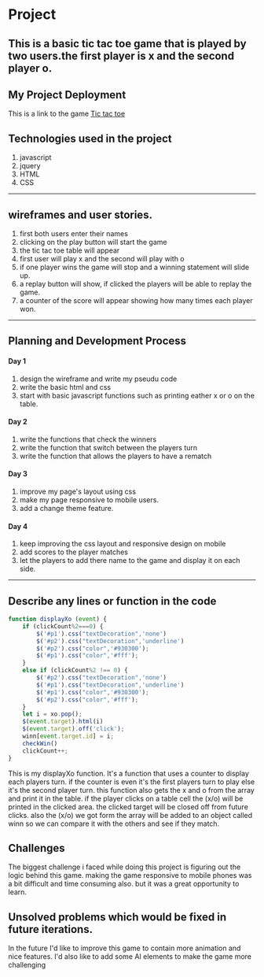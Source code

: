 
# Project <Tic tac toe> 
This is a basic tic tac toe game that is played by two users.the first player is x and the second player o.
--- 
## My Project Deployment 
This is a link to the game
[Tic tac toe](https://leenahabi.github.io/project-01/)
## Technologies used in the project
1. javascript
2. jquery
3. HTML
4. CSS
--- 
## wireframes and user stories.
1. first both users enter their names 
2. clicking on the play button will start the game 
3. the tic tac toe table will appear 
4. first user will play x and the second will play with o
5. if one player wins the game will stop and a winning statement will slide up.
6. a replay button will show, if clicked the players will be able to replay the game.
7. a counter of the score will appear showing how many times each player won.
--- 
## Planning and Development Process

#### Day 1 
1. design the wireframe and write my pseudu code
2. write the basic html and css
3. start with basic javascript functions such as printing eather x or o on the table.

#### Day 2 
1. write the functions that check the winners 
2. write the function that switch between the players turn 
3. write  the function that allows the players to have a rematch

#### Day 3
1. improve my page's layout using css
2. make my page responsive to mobile users.
3. add a change theme feature.

#### Day 4
1. keep improving the css layout and responsive design on mobile
2. add scores to the player matches
3. let the players to add there name to the game and display it on each side.
--- 
## Describe any lines or function in the code 

```js
function displayXo (event) {
    if (clickCount%2===0) {
        $('#p1').css("textDecoration",'none')
        $('#p2').css("textDecoration",'underline')
        $('#p2').css("color",'#930300');
        $('#p1').css("color",'#fff');
    }
    else if (clickCount%2 !== 0) {
        $('#p2').css("textDecoration",'none')
        $('#p1').css("textDecoration",'underline')
        $('#p1').css("color",'#930300');
        $('#p2').css("color",'#fff');
    }
    let i = xo.pop();
    $(event.target).html(i)
    $(event.target).off('click');
    winn[event.target.id] = i;
    checkWin()
    clickCount++; 
}
```
This is my displayXo function. 
It's a function that uses a counter to display each players turn. if the counter is even it's the first players turn to play else it's the second player turn. 
this function also gets the x and o from the array and print it in the table.
if the player clicks on a table cell the (x/o) will be printed in the clicked area.
the clicked target will be closed off from future clicks.
also the (x/o) we got form the array will be added to an object called winn so we can compare it with the others and see if they match. 


## Challenges 

The biggest challenge i faced while doing this project is figuring out the logic behind this game. 
making the game responsive to mobile phones was a bit difficult and time consuming also. but it was a great opportunity to learn.


## Unsolved problems which would be fixed in future iterations. 

In the future I'd like to improve this game to contain more animation and nice features.
I'd also like to add some AI elements to make the game more challenging 
